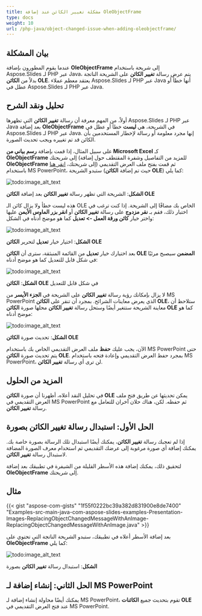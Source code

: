 ```yaml
---
title: مشكلة تغيير الكائن عند إضافة OleObjectFrame
type: docs
weight: 10
url: /php-java/object-changed-issue-when-adding-oleobjectframe/
---
```


## **بيان المشكلة**
عندما يقوم المطورون بإضافة **OleObjectFrame** إلى شريحة باستخدام Aspose.Slides لـ PHP عبر Java، يتم عرض رسالة **تغيير الكائن** على الشريحة الناتجة بدلاً من **الكائن OLE**. يعتقد معظم عملاء Aspose.Slides لـ PHP عبر Java أنها خطأ أو عطل في Aspose.Slides لـ PHP عبر Java.
## **تحليل ونقد الشرح**
أولاً، من المهم معرفة أن رسالة **تغيير الكائن** التي تظهرها Aspose.Slides لـ PHP عبر Java بعد إضافة **OleObjectFrame** في الشريحة، هي **ليست** خطأ أو عطل في Aspose.Slides لـ PHP عبر Java. إنها مجرد معلومة أو رسالة لإخطار المستخدمين بأن الكائن قد تم تغييره ويجب تحديث الصورة.

على سبيل المثال، إذا قمت بإضافة **رسم بياني من Microsoft Excel** كـ **OleObjectFrame** إلى شريحتك (للمزيد من التفاصيل وشفرة المقتطف حول إضافة **OleObjectFrame** إلى شريحتك، [انقر هنا](/slides/php-java/adding-frame-to-the-slide/)) ثم قمت بفتح ملف العرض التقديمي باستخدام MS PowerPoint، ستبدو الشريحة (حيث تم إضافة **الكائن OLE**) كما يلي:

![todo:image_alt_text](object-changed-issue-when-adding-oleobjectframe_1.png)

**الشكل**: الشريحة التي تظهر رسالة **تغيير الكائن** بعد إضافة **الكائن OLE**

هذه ليست خطأ ولا يزال كائن الـ OLE الخاص بك مضافًا إلى الشريحة. إذا كنت ترغب في اختبار ذلك، فقم بـ **نقر مزدوج** على رسالة **تغيير الكائن** أو **انقر بزر الماوس الأيمن** عليها واختر خيار **كائن ورقة العمل -> تعديل** كما هو موضح أدناه في الشكل:

![todo:image_alt_text](object-changed-issue-when-adding-oleobjectframe_2.png)

**الشكل**: اختيار خيار **تعديل** لتحرير **الكائن OLE**

بعد اختيارك خيار **تعديل** من القائمة المنبثقة، سترى أن **الكائن OLE المضمن** سيصبح مرئيًا في شكل قابل للتعديل كما هو موضح أدناه:

![todo:image_alt_text](object-changed-issue-when-adding-oleobjectframe_3.png)

**الشكل**: **الكائن OLE** في شكل قابل للتعديل

لا يزال بإمكانك رؤية رسالة **تغيير الكائن** على الشريحة في **الجزء الأيسر** من MS PowerPoint الذي يعرض معاينات الشرائح. بمجرد أن تنقر على **الكائن OLE**، ستلاحظ أن معاينة الشريحة ستتغير أيضًا وستحل رسالة **تغيير الكائن** محلها صورة **الكائن OLE** كما هو موضح أدناه:

![todo:image_alt_text](object-changed-issue-when-adding-oleobjectframe_4.png)

**الشكل**: تحديث صورة **الكائن OLE**

الآن، يجب عليك **حفظ** ملف العرض التقديمي الخاص بك باستخدام MS PowerPoint حتى يتم تحديث صورة **الكائن OLE**. بمجرد حفظ العرض التقديمي وإعادة فتحه باستخدام MS PowerPoint، لن ترى أي رسالة **تغيير الكائن**.
## **المزيد من الحلول**
في تحليل النقد أعلاه، أظهرنا أن صورة **الكائن OLE** يمكن تحديثها عن طريق فتح ملف العرض التقديمي في MS PowerPoint ثم حفظه. لكن، هناك حلان آخران للتعامل مع رسالة **تغيير الكائن**.
## **الحل الأول: استبدال رسالة تغيير الكائن بصورة**
إذا لم تعجبك رسالة **تغيير الكائن**، يمكنك أيضًا استبدال تلك الرسالة بصورة خاصة بك. يمكنك إضافة أي صورة مرغوبة إلى عرضك التقديمي ثم استخدام معرف الصورة المضافة لاستبدال رسالة **تغيير الكائن**.

لتحقيق ذلك، يمكنك إضافة هذه الأسطر القليلة من الشيفرة في تطبيقك بعد إضافة **OleObjectFrame** إلى شريحتك.
## **مثال**
{{< gist "aspose-com-gists" "1f55f0222bc39a382d831900e8de7400" "Examples-src-main-java-com-aspose-slides-examples-Presentation-Images-ReplacingObjectChangedMessageWithAnImage-ReplacingObjectChangedMessageWithAnImage.java" >}}

بعد إضافة الأسطر أعلاه في تطبيقك، ستبدو الشريحة الناتجة التي تحتوي على **OleObjectFrame** كما يلي:

![todo:image_alt_text](object-changed-issue-when-adding-oleobjectframe_5.png)

**الشكل**: استبدال رسالة **تغيير الكائن** بصورة
## **الحل الثاني: إنشاء إضافة لـ MS PowerPoint**
يمكنك أيضًا محاولة إنشاء إضافة لـ MS PowerPoint، تقوم بتحديث جميع **الكائنات OLE** عند فتح العرض التقديمي في MS PowerPoint.